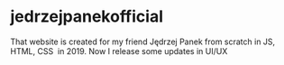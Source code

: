 # jedrzejpanekofficial
 That website is created for my friend Jędrzej Panek from scratch in JS, HTML, CSS  in 2019. Now I release some updates in UI/UX
